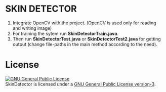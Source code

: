 # SKIN DETECTOR
1. Integrate OpenCV with the project. (OpenCV is used only for reading and writing image)
2. For training the sytem run **SkinDetectorTrain.java**.
3. Then run **SkinDetectorTest.java** or **SkinDetectorTest2.java** for getting output (change file-paths in the main method according to the need).

# License
<a rel="license" href="http://www.gnu.org/licenses/gpl.html"><img alt="GNU General Public License" style="border-width:0" src="http://www.gnu.org/graphics/gplv3-88x31.png" /></a><br/>SkinDetector is licensed under a <a rel="license" href="http://www.gnu.org/licenses/gpl.html">GNU General Public License version-3</a>.
